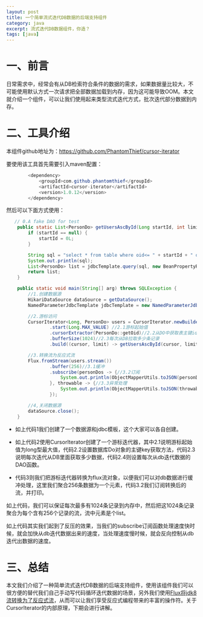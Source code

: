 ```yaml
---
layout: post
title: 一个简单流式迭代DB数据的后端支持组件
category: java
excerpt: 流式迭代DB数据组件，你造？
tags: [java]
--- 
```

# 一、前言
日常需求中，经常会有从DB检索符合条件的数据的需求，如果数据量比较大，不可能使用默认方式一次请求把全部数据加载到内存，因为这可能导致OOM。本文就介绍一个组件，可以让我们使用起来类型流式迭代方式，批次迭代部分数据到内存。
# 二、工具介绍
本组件github地址为：https://github.com/PhantomThief/cursor-iterator

要使用该工具首先需要引入maven配置：

```Java
        <dependency>
            <groupId>com.github.phantomthief</groupId>
            <artifactId>cursor-iterator</artifactId>
            <version>1.0.12</version>
        </dependency>
```

然后可以下面方式使用：
```Java
   // 0.A fake DAO for test
    public static List<PersonDo> getUsersAscById(Long startId, int limit, NamedParameterJdbcTemplate jdbcTemplate) {
        if (startId == null) {
            startId = 0L;
        }

        String sql = "select * from table where oid<= " + startId + " order by oid desc limit " + limit;
        System.out.println(sql);
        List<PersonDo> list = jdbcTemplate.query(sql, new BeanPropertyRowMapper<PersonDo>(PersonDo.class));
        return list;
    }

    public static void main(String[] arg) throws SQLException {
        //1.创建数据源
        HikariDataSource dataSource = getDataSource();
        NamedParameterJdbcTemplate jdbcTemplate = new NamedParameterJdbcTemplate(dataSource);

        //2.游标访问
        CursorIterator<Long, PersonDo> users = CursorIterator.newBuilder()
                .start(Long.MAX_VALUE) //2.1游标起始值
                .cursorExtractor(PersonDo::getOid)//2.2从DO中获取表主键id的方法
                .bufferSize(1024)//2.3每次从DB拉取多少条记录
                .build((cursor, limit) -> getUsersAscById(cursor, limit, jdbcTemplate));//2.4拉取数据函数

        //3.转换流为反应式流
        Flux.fromStream(users.stream())
                .buffer(256)//3.1缓冲
                .subscribe(personDos -> {//3.2订阅
                    System.out.println(ObjectMapperUtils.toJSON(personDos));
                }, throwable -> {//3.3异常处理
                    System.out.println(ObjectMapperUtils.toJSON(throwable));
                });

        //4,关闭数据源
        dataSource.close();
    }
```

- 如上代码1我们创建了一个数据源和jdbc模板，这个大家可以各自创建。
- 如上代码2使用CursorIterator创建了一个游标迭代器，其中2.1说明游标起始值为long型最大值，代码2.2设置数据库Do对象的主键key获取方法，代码2.3说明每次迭代从DB里面获取多少数据，代码2.4则设置每次从db迭代数据的DAO函数。

- 代码3则我们把游标迭代器转换为flux流对象，以便我们可以对db数据进行缓冲处理，这里我们聚合256条数据为一个元素，代码3.2我们订阅转换后的流，并打印。

如上代码，我们可以保证每次最多有1024条记录到内存中，然后把这1024条记录聚合为每个含有256个记录的流，流中元素是个list。

如上代码其实我们起到了反压的效果，当我们的subscribe订阅函数处理速度快时候，就会加快从db迭代数据出来的速度，当处理速度慢时候，就会反向控制从db迭代出数据的速度。


# 三、总结
本文我们介绍了一种简单流式迭代DB数据的后端支持组件，使用该组件我们可以很方便的替代我们自己手动写代码循环迭代数据的场景，另外我们使用[Flux将jdk8流转换为了反应式流](https://zhailuxu.github.io/java/2020/08/02/JDK8stream.html)，从而可以让我们享受反应式编程带来的丰富的操作符。关于CursorIterator的内部原理，下期会进行讲解。
